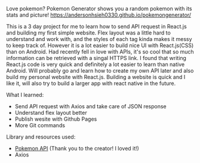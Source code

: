 Love pokemon? Pokemon Generator shows you a random pokemon with its stats and picture! https://andersonhsieh0330.github.io/pokemongenerator/

This is a 3 day project for me to learn how to send API request in React.js and building my first simple website. Flex layout was a little hard to understand and work with, and the styles of each tag kinda makes it messy to keep track of. However it is a lot easier to build nice UI with React.js(CSS) than on Android. Had recently fell in love with APIs, it's so cool that so much information can be retrieved with a singal HTTPS link. I found that writing React.js code is very quick and definitely a lot easier to learn than native Android. Will probably go and learn how to create my own API later and also build my personal website with React.js. Building a website is quick and I like it, will also try to build a larger app with react native in the future. 

What I learned:
- Send API request with Axios and take care of JSON response
- Understand flex layout better
- Publish wesite with Github Pages
- More Git commands

Library and resources used: 
- [Pokemon API](https://pokeapi.co/) (Thank you to the creator! I loved it!)
- Axios
